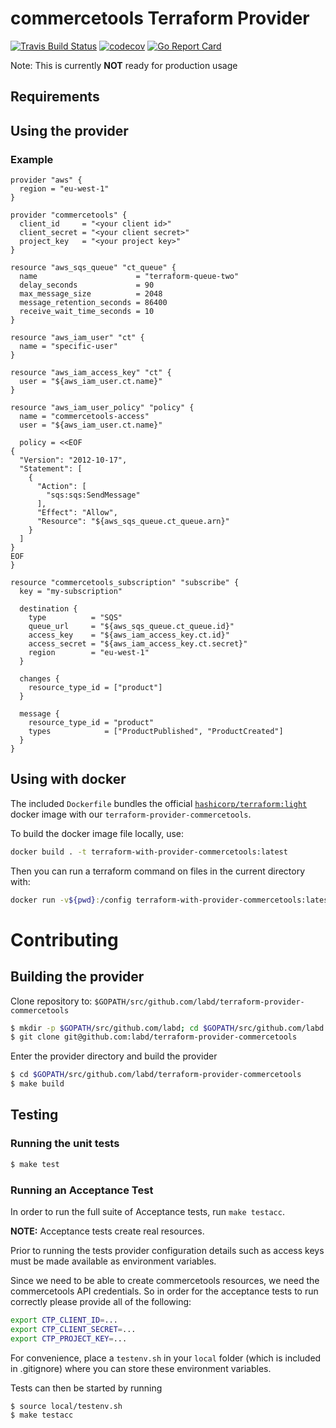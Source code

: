 # commercetools Terraform Provider

[![Travis Build Status](https://travis-ci.org/labd/terraform-provider-commercetools.svg?branch=master)](https://travis-ci.org/labd/terraform-provider-commercetools)
[![codecov](https://codecov.io/gh/LabD/terraform-provider-commercetools/branch/master/graph/badge.svg)](https://codecov.io/gh/LabD/terraform-provider-commercetools)
[![Go Report Card](https://goreportcard.com/badge/github.com/labd/terraform-provider-commercetools)](https://goreportcard.com/report/github.com/labd/terraform-provider-commercetools)

Note: This is currently **NOT** ready for production usage

## Requirements

## Using the provider

### Example

```hcl
provider "aws" {
  region = "eu-west-1"
}

provider "commercetools" {
  client_id     = "<your client id>"
  client_secret = "<your client secret>"
  project_key   = "<your project key>"
}

resource "aws_sqs_queue" "ct_queue" {
  name                      = "terraform-queue-two"
  delay_seconds             = 90
  max_message_size          = 2048
  message_retention_seconds = 86400
  receive_wait_time_seconds = 10
}

resource "aws_iam_user" "ct" {
  name = "specific-user"
}

resource "aws_iam_access_key" "ct" {
  user = "${aws_iam_user.ct.name}"
}

resource "aws_iam_user_policy" "policy" {
  name = "commercetools-access"
  user = "${aws_iam_user.ct.name}"

  policy = <<EOF
{
  "Version": "2012-10-17",
  "Statement": [
    {
      "Action": [
        "sqs:sqs:SendMessage"
      ],
      "Effect": "Allow",
      "Resource": "${aws_sqs_queue.ct_queue.arn}"
    }
  ]
}
EOF
}

resource "commercetools_subscription" "subscribe" {
  key = "my-subscription"

  destination {
    type          = "SQS"
    queue_url     = "${aws_sqs_queue.ct_queue.id}"
    access_key    = "${aws_iam_access_key.ct.id}"
    access_secret = "${aws_iam_access_key.ct.secret}"
    region        = "eu-west-1"
  }

  changes {
    resource_type_id = ["product"]
  }

  message {
    resource_type_id = "product"
    types            = ["ProductPublished", "ProductCreated"]
  }
}
```

## Using with docker

The included `Dockerfile` bundles the official  [`hashicorp/terraform:light`](https://hub.docker.com/r/hashicorp/terraform/) docker image with 
our `terraform-provider-commercetools`. 

To build the docker image file locally, use:
```sh
docker build . -t terraform-with-provider-commercetools:latest
```  
Then you can run a terraform command on files in the current directory with:
```sh
docker run -v${pwd}:/config terraform-with-provider-commercetools:latest <CMD>
```  

# Contributing

## Building the provider

Clone repository to: `$GOPATH/src/github.com/labd/terraform-provider-commercetools`

```sh
$ mkdir -p $GOPATH/src/github.com/labd; cd $GOPATH/src/github.com/labd
$ git clone git@github.com:labd/terraform-provider-commercetools
```

Enter the provider directory and build the provider

```sh
$ cd $GOPATH/src/github.com/labd/terraform-provider-commercetools
$ make build
```

## Testing

### Running the unit tests

```sh
$ make test
```

### Running an Acceptance Test

In order to run the full suite of Acceptance tests, run `make testacc`.

**NOTE:** Acceptance tests create real resources.

Prior to running the tests provider configuration details such as access keys
must be made available as environment variables.

Since we need to be able to create commercetools resources, we need the
commercetools API credentials. So in order for the acceptance tests to run
correctly please provide all of the following:

```sh
export CTP_CLIENT_ID=...
export CTP_CLIENT_SECRET=...
export CTP_PROJECT_KEY=...
```
For convenience, place a `testenv.sh` in your `local` folder (which is
included in .gitignore) where you can store these environment variables.

Tests can then be started by running

```sh
$ source local/testenv.sh
$ make testacc
```
